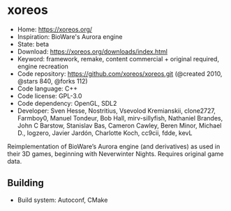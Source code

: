 # xoreos

- Home: https://xoreos.org/
- Inspiration: BioWare's Aurora engine
- State: beta
- Download: https://xoreos.org/downloads/index.html
- Keyword: framework, remake, content commercial + original required, engine recreation
- Code repository: https://github.com/xoreos/xoreos.git (@created 2010, @stars 840, @forks 112)
- Code language: C++
- Code license: GPL-3.0
- Code dependency: OpenGL, SDL2
- Developer: Sven Hesse, Nostritius, Vsevolod Kremianskii, clone2727, Farmboy0, Manuel Tondeur, Bob Hall, mirv-sillyfish, Nathaniel Brandes, John C Barstow, Stanislav Bas, Cameron Cawley, Beren Minor, Michael D., logzero, Javier Jardón, Charlotte Koch, cc9cii, fdde, kevL

Reimplementation of BioWare’s Aurora engine (and derivatives) as used in their 3D games, beginning with Neverwinter Nights.
Requires original game data.

## Building

- Build system: Autoconf, CMake
